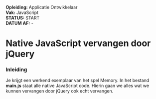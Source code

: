 __Opleiding:__ Applicatie Ontwikkelaar  
__Vak:__       JavaScript  
__STATUS:__    START  
__DATUM AF:__  -  


# Native JavaScript vervangen door jQuery
### Inleiding
Je krijgt een werkend exemplaar van het spel Memory. In het bestand __main.js__ staat alle native JavaScript code. Hierin gaan we alles wat we kunnen vervangen door jQuery ook echt vervangen.
